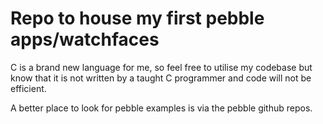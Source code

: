 # Repo to house my first pebble apps/watchfaces

C is a brand new language for me, so feel free to utilise my codebase but know that it is not written by a taught C programmer and code will not be efficient.

A better place to look for pebble examples is via the pebble github repos.
